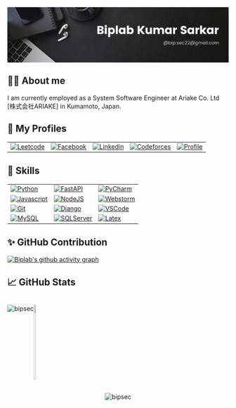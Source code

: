 <img  align="center" src="https://github.com/bipsec/bipsec/blob/main/biplab_banner_1.png" style="max-width: 100%;" data-target="animated-image.originalImage">

## :man_office_worker: About me

I am currently employed as a System Software Engineer at Ariake Co. Ltd [株式会社ARIAKE] in Kumamoto, Japan.

<!--
## 🧠 Interest
I'm currently exploring different Machine Learning Approaches to different domains to sharpen my skills such as: RAG, MoE, LLM finetuning and stay up-to-date with the latest technologies.
-->

## :ghost: My Profiles

|  |  |  |   |   |
| --- | --- | --- | --- | --- |
|[![Leetcode](https://img.shields.io/badge/Leetcode-informational?style=for-the-badge&logo=leetcode&logoColor=007ACC&labelColor=17202A&color=1abc9c)](https://leetcode.com/bipsec/) |[![Facebook](https://img.shields.io/badge/Facebook-informational?style=for-the-badge&logo=facebook&logoColor=007ACC&labelColor=17202A&color=1abc9c)](https://fb.com/bip.sec22/) |[![Linkedin](https://img.shields.io/badge/LinkedIn-informational?style=for-the-badge&logo=linkedin&logoColor=007ACC&labelColor=17202A&color=1abc9c)](https://linkedin.com/in/biplab-kumar-sarkar/) |[![Codeforces](https://img.shields.io/badge/Codeforces-informational?style=for-the-badge&logo=codeforces&logoColor=007ACC&labelColor=17202A&color=1abc9c)](https://codeforces.com/profile/bip22)|[![Profile](https://img.shields.io/badge/Profile-informational?style=for-the-badge&logo=profile&logoColor=007ACC&labelColor=17202A&color=1abc9c)](https://bipsec.github.io/)|


## :fork_and_knife: Skills

|  |  |  |
| --- | --- | --- |
| [![Python](https://img.shields.io/badge/Language-Python-informational?style=for-the-badge&logo=python&labelColor=17202A&color=1abc9c)](https://www.python.org/) | [![FastAPI](https://img.shields.io/badge/Framework-FastAPI-informational?style=for-the-badge&logo=fastapi&labelColor=17202A&color=1abc9c)](https://fastapi.tiangolo.com/) | [![PyCharm](https://img.shields.io/badge/Editor-PyCharm-informational?style=for-the-badge&logo=PyCharm&labelColor=17202A&color=1abc9c)](https://www.jetbrains.com/pycharm/)|
| [![Javascript](https://img.shields.io/badge/Language-Javascript-informational?style=for-the-badge&logo=Javascript&labelColor=17202A&color=1abc9c)](https://developer.mozilla.org/en-US/docs/Web/JavaScript) | [![NodeJS](https://img.shields.io/badge/Framework-NodeJS-informational?style=for-the-badge&logo=nodedotjs&labelColor=17202A&color=1abc9c)](https://nodejs.org/en) | [![Webstorm](https://img.shields.io/badge/Editor-Webstorm-informational?style=for-the-badge&logo=webstorm&labelColor=17202A&color=1abc9c)](https://www.jetbrains.com/webstorm/) |
| [![Git](https://img.shields.io/badge/Tools-Git-informational?style=for-the-badge&logo=git&labelColor=17202A&color=1abc9c)](https://git-scm.com/) | [![Django](https://img.shields.io/badge/Framework-Django-informational?style=for-the-badge&logo=django&labelColor=17202A&color=1abc9c)](https://www.djangoproject.com/start/) | [![VSCode](https://img.shields.io/badge/Editor-Visual_Studio_Code-informational?style=for-the-badge&logo=visual-studio-code&logoColor=007ACC&labelColor=17202A&color=1abc9c)](https://code.visualstudio.com/) || [![PostGIS](https://img.shields.io/badge/DB-PostGIS-informational?style=for-the-badge&logo=postgresql&labelColor=17202A&color=1abc9c)](https://postgis.net/) | [![Bash](https://img.shields.io/badge/Shell-Bash-informational?style=for-the-badge&logo=GNU-Bash&labelColor=17202A&color=1abc9c)](https://devhints.io/bash) | [![Docker](https://img.shields.io/badge/Tools-Docker-informational?style=for-the-badge&logo=Docker&labelColor=17202A&color=1abc9c)](https://www.docker.com/) |
| [![MySQL](https://img.shields.io/badge/DB-MySQL-informational?style=for-the-badge&logo=mysql&labelColor=17202A&color=1abc9c)](https://www.mysql.com/) | [![SQLServer](https://img.shields.io/badge/DB-SQL_Server-informational?style=for-the-badge&logo=microsoftsqlserver&labelColor=17202A&color=1abc9c)](https://www.microsoft.com/en-us/sql-server/sql-server-downloads) | [![Latex](https://img.shields.io/badge/Latex-★★☆-lightgrey?labelColor=008080&logo=LaTeX&style=for-the-badge&logoColor=white)](https://www.latex-project.org/) |

<!--
## 🌟 Projects
 - Bangla Dictionary PyPI Module: It's a PyPI module that can serve as a dictionary with some new features.
 - Online Bangla Dictionary - Created one Bangla Dictionary from scratch and currently it's on production level development and will be public soon.
 - Reputation Management System: Us medical reviews analysis and predicting appropriate service for users as well as doctors and nurses. Technologies used: [Python, Django, Machine Learning].
 - Word Sense Disambiguation: Detecting the appropriate and actual sense of a word in a context. Technologies used: [Natural Language Processing, Machine Learning].
 - Web Scraping Cron: Scraping data from various sources and performing ETL operation via a scheduled task. Technologies used: [Python, Django, Selenium, Scrapy, PostgreSQL].
 - Blog App: It's a blog app where users can post as well as update the user details with pictures. Technologies: [Python, Django, SQLite]
 - Karukuthi E-commerce App: An e-commerce app where users can buy products, add to carts, place an order, and insert shipping address. Technologies: [ReactJS, NextJS, MongoDB]


## 🌟 Machine Learning Projects
 - ASR for Regional Dialects
 - Speech Analysis
 - RAG Implementation
 - IPA Transcription
 - Data Analysis for different dataset available in Kaggle

## :computer: OS

![Linux](https://img.shields.io/badge/-Linux-FCC624?logo=Linux&style=for-the-badge&logoColor=black)
![Windows](https://img.shields.io/badge/-Windows-00A4EF?logo=Windows&style=for-the-badge&logoColor=white)
-->
## ✨ GitHub Contribution

[![Biplab's github activity graph](https://github-readme-activity-graph.vercel.app/graph?username=bipsec&theme=github-compact&days=30)](https://github.com/bipsec/github-readme-activity-graph)


## 📈 GitHub Stats
<div style="display: flex; flex-direction: row;">

<p><img align="left" src="https://github-readme-stats.vercel.app/api/top-langs?username=bipsec&show_icons=true&locale=en&layout=compact&theme=transparent" alt="bipsec" /></p>

  <p><img width="48%" height="170" src="https://github-readme-stats-sigma-five.vercel.app/api?username=bipsec&show_icons=true&include_all_commits=true&count_private=true&title_color=ffffff&text_color=ffffff&icon_color=3498DB&bg_color=2c3e50" /> </p>
  <span>&nbsp;</span>

</div>

</div>

<p align="center">
  <img src="https://komarev.com/ghpvc/?username=bipsec&color=1abc9c&label=PROFILE+VIEWS&style=flat" alt="bipsec" />
</p>

